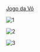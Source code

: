 [Jogo da Vó](https://app.netlify.com/sites/jogo-da-vo/overview)

![1](https://github.com/lzralbu/tic-tac-toe/blob/master/image/next.png?raw=true)

![2](https://github.com/lzralbu/tic-tac-toe/blob/master/image/won.png?raw=true)

![3](https://github.com/lzralbu/tic-tac-toe/blob/master/image/draw.png?raw=true)
